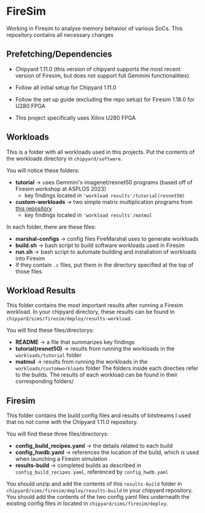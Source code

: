 # FireSim
Working in Firesim to analyse memory behavior of various SoCs. This repository contains all necessary changes 

## Prefetching/Dependencies
- Chipyard 1.11.0 (this version of chipyard supports the most recent version of Firesim, but does not support full Gemmini functionalities)
- Follow all initial setup for Chipyard 1.11.0
- Follow the set up guide (excluding the repo setup) for Firesim 1.18.0 for U280 FPGA

- This project specifically uses Xilinx U280 FPGA

## Workloads
This is a folder with all workloads used in this projects. Put the contents of the workloads directory in `chipyard/software`.

You will notice these folders:
- **tutorial** -> uses Gemmini's imagenet/resnet50 programs (based off of Firesim workshop at ASPLOS 2023)
  - key findings located in `'workload results'/tutorial(resnet50)`
- **custom-workloads** -> two simple matrix multiplication programs from [this repository](https://github.com/stevenyuser/gemmini-stuff/tree/main)
  - key findings located in `'workload results'/matmul`

In each folder, there are these files:
- **marshal-configs** -> config files FireMarshal uses to generate workloads
- **build.sh** -> bash script to build software workloads used in Firesim
- **run.sh** -> bash script to automate building and installation of workloads into Firesim
- If they contain `.c` files, put them in the directory specified at the top of those files

## Workload Results
This folder contains the most important results after running a Firesim workload. In your chipyard directory, these results can be found in `chipyard/sims/firesim/deploy/results-workload`.

You will find these files/directorys:
- **README** -> a file that summarizes key findings
- **tutorial(resnet50)** -> results from running the workloads in the `workloads/tutorial` folder
- **matmul** -> results from running the workloads in the `workloads/customworkloads` folder
The folders inside each directies refer to the builds. The results of each workload can be found in their corresponding folders/

## Firesim
This folder contains the build config files and results of bitstreams I used that no not come with the Chipyard 1.11.0 repository. 

You will find these three files/directorys:
- **config_build_recipes.yaml** -> the details related to each build
- **config_hwdb.yaml** -> references the location of the build, which is used when launching a Firesim simulation
- **results-build** -> completed builds as described in `config_build_recipes.yaml`, referenced by `config_hwdb.yaml`

You should unzip and add the contents of this `results-build` folder in `chipyard/sims/firesim/deploy/results-build` in your chipyard repository. You should add the contents of the two config.yaml files underneath the existing config files in located in `chipyard/sims/firesim/deploy`.